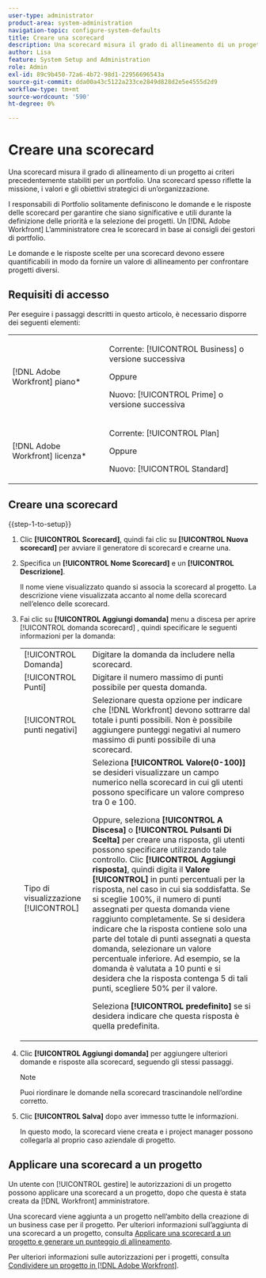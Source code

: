 ```yaml
---
user-type: administrator
product-area: system-administration
navigation-topic: configure-system-defaults
title: Creare una scorecard
description: Una scorecard misura il grado di allineamento di un progetto ai criteri precedentemente stabiliti per un portfolio. Una scorecard spesso riflette la missione, i valori e gli obiettivi strategici di un’organizzazione.I responsabili di Portfolio solitamente definiscono le domande e le risposte della scorecard per garantire che siano significative e utili durante la definizione delle priorità e la selezione del progetto. Un [!DNL Adobe Workfront] L’amministratore crea le scorecard in base ai consigli dei gestori di portfolio.
author: Lisa
feature: System Setup and Administration
role: Admin
exl-id: 89c9b450-72a6-4b72-98d1-22956696543a
source-git-commit: dda00a43c5122a233ce2849d828d2e5e4555d2d9
workflow-type: tm+mt
source-wordcount: '590'
ht-degree: 0%

---
```


# Creare una scorecard

<!--Audited: 01/2024-->

<!--DON'T DELETE, DRAFT OR HIDE THIS ARTICLE. IT IS LINKED TO THE PRODUCT, THROUGH THE CONTEXT SENSITIVE HELP LINKS.-->

Una scorecard misura il grado di allineamento di un progetto ai criteri precedentemente stabiliti per un portfolio. Una scorecard spesso riflette la missione, i valori e gli obiettivi strategici di un’organizzazione.

I responsabili di Portfolio solitamente definiscono le domande e le risposte delle scorecard per garantire che siano significative e utili durante la definizione delle priorità e la selezione dei progetti. Un [!DNL Adobe Workfront] L’amministratore crea le scorecard in base ai consigli dei gestori di portfolio.

Le domande e le risposte scelte per una scorecard devono essere quantificabili in modo da fornire un valore di allineamento per confrontare progetti diversi.

## Requisiti di accesso

Per eseguire i passaggi descritti in questo articolo, è necessario disporre dei seguenti elementi:

<table style="table-layout:auto"> 
 <col> 
 <col> 
 <tbody> 
  <tr> 
   <td role="rowheader">[!DNL Adobe Workfront] piano*</td> 
   <td> <p>Corrente: [!UICONTROL Business] o versione successiva</p> 
   Oppure
   <p>Nuovo: [!UICONTROL Prime] o versione successiva</p>
   </td> 
  </tr> 
  <tr> 
   <td role="rowheader">[!DNL Adobe Workfront] licenza*</td> 
   <td><p>Corrente: [!UICONTROL Plan]</p>
   Oppure
   <p>Nuovo: [!UICONTROL Standard]</p>
   </td> 
  </tr> 
 </tbody> 
</table>

## Creare una scorecard

{{step-1-to-setup}}

1. Clic **[!UICONTROL Scorecard]**, quindi fai clic su **[!UICONTROL Nuova scorecard]** per avviare il generatore di scorecard e crearne una.

1. Specifica un **[!UICONTROL Nome Scorecard]** e un **[!UICONTROL Descrizione]**.

   Il nome viene visualizzato quando si associa la scorecard al progetto. La descrizione viene visualizzata accanto al nome della scorecard nell’elenco delle scorecard.

1. Fai clic su **[!UICONTROL Aggiungi domanda]** menu a discesa per aprire [!UICONTROL domanda scorecard] , quindi specificare le seguenti informazioni per la domanda:

   <table style="table-layout:auto"> 
    <col> 
    <col> 
    <tbody> 
     <tr> 
      <td role="rowheader">[!UICONTROL Domanda]</td> 
      <td>Digitare la domanda da includere nella scorecard.</td> 
     </tr> 
     <tr> 
      <td role="rowheader">[!UICONTROL Punti]</td> 
      <td>Digitare il numero massimo di punti possibile per questa domanda.</td> 
     </tr> 
     <tr> 
      <td role="rowheader">[!UICONTROL punti negativi]</td> 
      <td>Selezionare questa opzione per indicare che [!DNL Workfront] devono sottrarre dal totale i punti possibili. Non è possibile aggiungere punteggi negativi al numero massimo di punti possibile di una scorecard.</td> 
     </tr> 
     <tr> 
      <td role="rowheader">Tipo di visualizzazione [!UICONTROL]</td> 
      <td>Seleziona <strong>[!UICONTROL Valore(0-100)]</strong> se desideri visualizzare un campo numerico nella scorecard in cui gli utenti possono specificare un valore compreso tra 0 e 100.<p>Oppure, seleziona <strong>[!UICONTROL A Discesa]</strong> o <strong>[!UICONTROL Pulsanti Di Scelta]</strong> per creare una risposta, gli utenti possono specificare utilizzando tale controllo. Clic <strong>[!UICONTROL Aggiungi risposta]</strong>, quindi digita il <strong>Valore [!UICONTROL]</strong> in punti percentuali per la risposta, nel caso in cui sia soddisfatta. Se si sceglie 100%, il numero di punti assegnati per questa domanda viene raggiunto completamente. Se si desidera indicare che la risposta contiene solo una parte del totale di punti assegnati a questa domanda, selezionare un valore percentuale inferiore. Ad esempio, se la domanda è valutata a 10 punti e si desidera che la risposta contenga 5 di tali punti, scegliere 50% per il valore.</p>
      <p>Seleziona <strong>[!UICONTROL predefinito]</strong> se si desidera indicare che questa risposta è quella predefinita.</strong></p>
     </tr> 
    </tbody> 
   </table>

1. Clic **[!UICONTROL Aggiungi domanda]** per aggiungere ulteriori domande e risposte alla scorecard, seguendo gli stessi passaggi.

   >[!NOTE]
   >
   >Puoi riordinare le domande nella scorecard trascinandole nell’ordine corretto.

1. Clic **[!UICONTROL Salva]** dopo aver immesso tutte le informazioni.

   In questo modo, la scorecard viene creata e i project manager possono collegarla al proprio caso aziendale di progetto.

## Applicare una scorecard a un progetto

Un utente con [!UICONTROL gestire] le autorizzazioni di un progetto possono applicare una scorecard a un progetto, dopo che questa è stata creata da [!DNL Workfront] amministratore.

Una scorecard viene aggiunta a un progetto nell’ambito della creazione di un business case per il progetto. Per ulteriori informazioni sull’aggiunta di una scorecard a un progetto, consulta [Applicare una scorecard a un progetto e generare un punteggio di allineamento](../../../manage-work/projects/define-a-business-case/apply-scorecard-to-project-to-generate-alignment-score.md).

Per ulteriori informazioni sulle autorizzazioni per i progetti, consulta [Condividere un progetto in [!DNL Adobe Workfront]](../../../workfront-basics/grant-and-request-access-to-objects/share-a-project.md).
